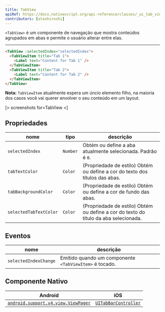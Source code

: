 ```yaml
---
title: TabView
apiRef: https://docs.nativescript.org/api-reference/classes/_ui_tab_view_.tabview
contributors: [alexhiroshi]
---
```


`<TabView>` é um componente de navegação que mostra conteúdos agrupados em abas e permite o usuário alterar entre elas.

---

```html
<TabView :selectedIndex="selectedIndex">
  <TabViewItem title="Tab 1">
    <Label text="Content for Tab 1" />
  </TabViewItem>
  <TabViewItem title="Tab 2">
    <Label text="Content for Tab 2" />
  </TabViewItem>
</TabView>
```
**Nota:** `TabViewItem` atualmente espera um úncio elemento filho, na maioria dos casos você vai querer envolver o seu conteúdo em um layout.

[> screenshots for=TabView <]

## Propriedades

| nome | tipo | descrição |
|------|------|-------------|
| `selectedIndex` | `Number` | Obtém ou define a aba atualmente selecionada. Padrão é `0`.
| `tabTextColor` | `Color` | (Propriedade de estilo) Obtém ou define a cor do texto dos títulos das abas.
| `tabBackgroundColor` | `Color` | (Propriedade de estilo) Obtém ou define a cor de fundo das abas.
| `selectedTabTextColor` | `Color` | (Propriedade de estilo) Obtém ou define a cor do texto do título da aba selecionada.

## Eventos

| nome | descrição |
|------|-------------|
| `selectedIndexChange` | Emitido quando um componente `<TabViewItem>` é tocado.

## Componente Nativo

| Android | iOS |
|---------|-----|
| [`android.support.v4.view.ViewPager`](https://developer.android.com/reference/android/support/v4/view/ViewPager.html) | [`UITabBarController`](https://developer.apple.com/documentation/uikit/uitabbarcontroller)
